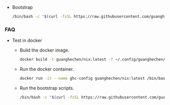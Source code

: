 * Bootstrap

  ```bash
  /bin/bash -c "$(curl -fsSL https://raw.githubusercontent.com/guanghechen/config/refs/heads/guanghechen/nix/install/bootstrap.sh)"
  ```

### FAQ

* Test in docker

  - Build the docker image.

    ```bash
    docker build -t guanghechen/nix:latest -f ~/.config/guanghechen/nix/Dockerfile ~/.config/guanghechen/nix
    ```

  - Run the docker container.

    ```bash
    docker run -it --name ghc-config guanghechen/nix:latest /bin/bash
    ```

  - Run the bootstrap scripts.

    ```bash
    /bin/bash -c "$(curl -fsSL https://raw.githubusercontent.com/guanghechen/config/refs/heads/guanghechen/nix/install/bootstrap.sh)"
    ```

